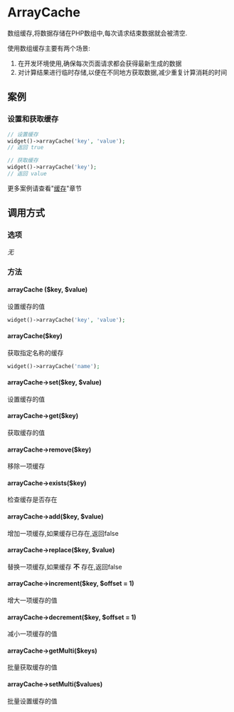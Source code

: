 ArrayCache
==========

数组缓存,将数据存储在PHP数组中,每次请求结束数据就会被清空.

使用数组缓存主要有两个场景:

1. 在开发环境使用,确保每次页面请求都会获得最新生成的数据
2. 对计算结果进行临时存储,以便在不同地方获取数据,减少重复计算消耗的时间

案例
----

### 设置和获取缓存

```php
// 设置缓存
widget()->arrayCache('key', 'value');
// 返回 true

// 获取缓存
widget()->arrayCache('key');
// 返回 value
```

更多案例请查看"[缓存](../book/cache.md)"章节

调用方式
--------

### 选项

*无*

### 方法

#### arrayCache ($key, $value)
设置缓存的值
```php
widget()->arrayCache('key', 'value');
```

#### arrayCache($key)
获取指定名称的缓存
```php
widget()->arrayCache('name');
```

#### arrayCache->set($key, $value)
设置缓存的值

#### arrayCache->get($key)
获取缓存的值

#### arrayCache->remove($key)
移除一项缓存

#### arrayCache->exists($key)
检查缓存是否存在

#### arrayCache->add($key, $value)
增加一项缓存,如果缓存已存在,返回false

#### arrayCache->replace($key, $value)
替换一项缓存,如果缓存 **不** 存在,返回false

#### arrayCache->increment($key, $offset = 1)
增大一项缓存的值

#### arrayCache->decrement($key, $offset = 1)
减小一项缓存的值

#### arrayCache->getMulti($keys)
批量获取缓存的值

#### arrayCache->setMulti($values)
批量设置缓存的值
